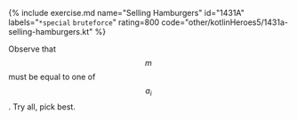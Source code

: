 {% include exercise.md name="Selling Hamburgers" id="1431A" labels="`*special` `bruteforce`" rating=800 code="other/kotlinHeroes5/1431a-selling-hamburgers.kt" %}

Observe that $$m$$ must be equal to one of $$a_i$$.  Try all, pick best.
